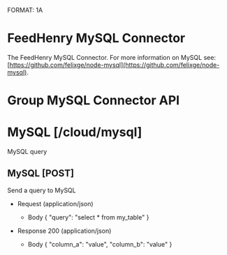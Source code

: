 FORMAT: 1A

# FeedHenry MySQL Connector

The FeedHenry MySQL Connector. For more information on MySQL see: [https://github.com/felixge/node-mysql](https://github.com/felixge/node-mysql).

# Group MySQL Connector API

# MySQL [/cloud/mysql]

MySQL query

## MySQL [POST] 

Send a query to MySQL

+ Request (application/json)
    + Body
            {
              "query": "select * from my_table"
            }

+ Response 200 (application/json)
    + Body
            {
              "column_a": "value",
              "column_b": "value"
            }
